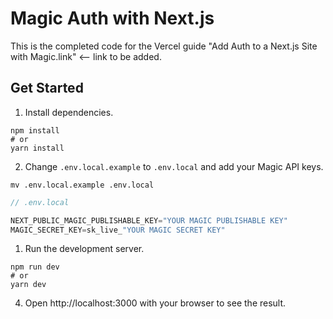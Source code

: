 # Magic Auth with Next.js

This is the completed code for the Vercel guide "Add Auth to a Next.js Site with Magic.link" <-- link to be added.

## Get Started

1. Install dependencies.

```shell
npm install
# or
yarn install
```

2. Change `.env.local.example` to `.env.local` and add your Magic API keys.

```shell
mv .env.local.example .env.local
```

```javascript
// .env.local

NEXT_PUBLIC_MAGIC_PUBLISHABLE_KEY="YOUR MAGIC PUBLISHABLE KEY"
MAGIC_SECRET_KEY=sk_live_"YOUR MAGIC SECRET KEY"

```

1. Run the development server.

```shell
npm run dev
# or
yarn dev
```

4. Open http://localhost:3000 with your browser to see the result.
